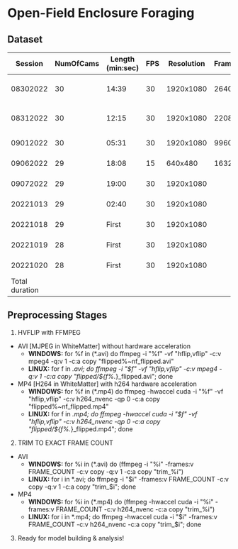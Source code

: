 # Open-Field Enclosure Foraging

## Dataset
| Session  | NumOfCams | Length (min:sec) | FPS | Resolution | FrameCt | Needs | Stage | Type        | Ready | Note                                                                         |
|----------|-----------|------------------|-----|------------|---------|----------------|---|------------|-------|-----|
| 08302022 | 30        | 14:39            | 30  | 1920x1080  | 26400   | v,hflip        | Needs sync | Mat & more  | No    | N/A |
| 08312022 | 30        | 12:15            | 30  | 1920x1080  | 22080   | v,hflip        | Needs sync | Mat & more  | No    | N/A |
| 09012022 | 30        | 05:31            | 30  | 1920x1080  | 9960    | v,hflip        | Needs sync | Mat         | No    | N/A |
| 09062022 | 29        | 18:08            | 15  | 640x480    | 16320   | v,hflip        | Needs sync | Mat         | No    | N/A |
| 09072022 | 29        | 19:00            | 30  | 1920x1080  |         | v,hflip,sync   | Needs sync | Mat         | No    | N/A |
| 20221013 | 29        | 02:40            | 30  | 1920x1080  |         | v,hflip,sync   | Needs sync | Paint Roller| No    | N/A |
| 20221018 | 29        | First            | 30  | 1920x1080  |         | v,hflip,sync   | Needs sync | Paint Roller| No    | Corrupted |
| 20221019 | 28        | First            | 30  | 1920x1080  |         | v,hflip,sync   | Needs sync | Paint Roller| No    | N/A |
| 20221020 | 28        | First            | 30  | 1920x1080  |         | v,hflip,sync   | Needs sync | Paint Roller| No    | N/A |
| Total duration |       |                  |     |            |         |                |         |     |       |        |


## Preprocessing Stages
1. HVFLIP with FFMPEG
- AVI [MJPEG in WhiteMatter] without hardware acceleration
  - **WINDOWS:** for %f in (*.avi) do ffmpeg -i "%f" -vf "hflip,vflip" -c:v mpeg4 -q:v 1 -c:a copy "flipped\%~nf_flipped.avi"
  - **LINUX:** for f in *.avi; do ffmpeg -i "$f" -vf "hflip,vflip" -c:v mpeg4 -q:v 1 -c:a copy "flipped/${f%.*}_flipped.avi"; done
- MP4 [H264 in WhiteMatter] with h264 hardware acceleration
  - **WINDOWS:** for %f in (*.mp4) do ffmpeg -hwaccel cuda -i "%f" -vf "hflip,vflip" -c:v h264_nvenc -qp 0 -c:a copy "flipped\%~nf_flipped.mp4"
  - **LINUX:** for f in *.mp4; do ffmpeg -hwaccel cuda -i "$f" -vf "hflip,vflip" -c:v h264_nvenc -qp 0 -c:a copy "flipped/${f%.*}_flipped.mp4"; done

2. TRIM TO EXACT FRAME COUNT
- AVI
  - **WINDOWS:** for %i in (*.avi) do (ffmpeg -i "%i" -frames:v FRAME_COUNT -c:v copy -q:v 1 -c:a copy "trim_%i")
  - **LINUX:** for i in *.avi; do ffmpeg -i "$i" -frames:v FRAME_COUNT -c:v copy -q:v 1 -c:a copy "trim_$i"; done
- MP4
  - **WINDOWS:** for %i in (*.mp4) do (ffmpeg -hwaccel cuda -i "%i" -frames:v FRAME_COUNT -c:v h264_nvenc -c:a copy "trim_%i")
  - **LINUX:** for i in *.mp4; do ffmpeg -hwaccel cuda -i "$i" -frames:v FRAME_COUNT -c:v h264_nvenc -c:a copy "trim_$i"; done

3. Ready for model building & analysis!

